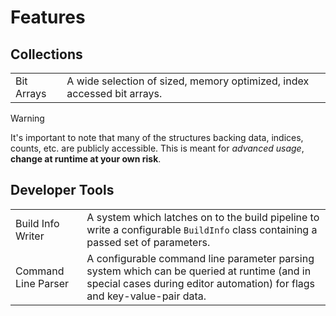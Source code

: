 # Features
## Collections
|||
|:---|:---|
|Bit Arrays|A wide selection of sized, memory optimized, index accessed bit arrays.|
	
> [!WARNING]
>It's important to note that many of the structures backing data, indices, counts, etc. are publicly accessible. This is meant for _advanced usage_, **change at runtime at your own risk**.	 

## Developer Tools
|||
|:---|:---|
|Build Info Writer|A system which latches on to the build pipeline to write a configurable `BuildInfo` class containing a passed set of parameters.
|Command Line Parser|A configurable command line parameter parsing system which can be queried at runtime (and in special cases during editor automation) for flags and key-value-pair data.|
